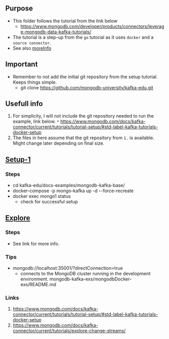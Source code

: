## Purpose
  * This folder follows the tutorial from the link below
    + https://www.mongodb.com/developer/products/connectors/leverage-mongodb-data-kafka-tutorials/
  * The tutorial is a step-up from the `go` tutorial as it uses `docker` and a `source connector`.
  * See also [moreInfo](#usefull-info)

## Important
  * Remember to not add the initial git repository from the setup tutorial. Keeps things simple.
    + git clone https://github.com/mongodb-university/kafka-edu.git

## Usefull info
  1. For simplicity, I will not include the git repository needed to run the example, link below.
    `*` https://www.mongodb.com/docs/kafka-connector/current/tutorials/tutorial-setup/#std-label-kafka-tutorials-docker-setup
  2. The files in here assume that the git repository from `1.` is available. Might change later depending on final size.


## [Setup-1](#links)
### Steps
  * cd kafka-edu/docs-examples/mongodb-kafka-base/
  * docker-compose -p mongo-kafka up -d --force-recreate
  * docker exec mongo1 status
    + check for successful setup

## [Explore](#links)
### Steps
  * See link for more info.


### Tips
  * mongodb://localhost:35001/?directConnection=true
    + connects to the MongoDB cluster running in the development environment.
mongodb-kafka-exs/mongodbDocker-exs/README.md

### Links
  1. https://www.mongodb.com/docs/kafka-connector/current/tutorials/tutorial-setup/#std-label-kafka-tutorials-docker-setup
  2. https://www.mongodb.com/docs/kafka-connector/current/tutorials/explore-change-streams/